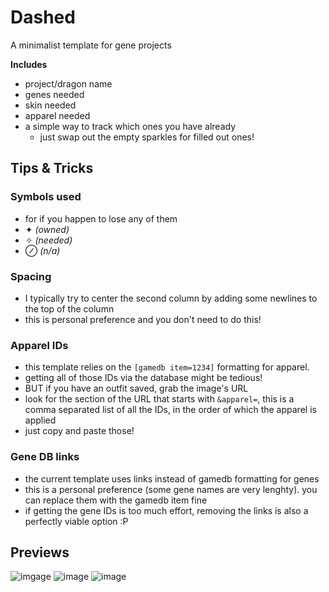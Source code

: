 # Dashed
A minimalist template for gene projects

**Includes**
- project/dragon name
- genes needed
- skin needed
- apparel needed
- a simple way to track which ones you have already
  - just swap out the empty sparkles for filled out ones!

## Tips & Tricks
### Symbols used
- for if you happen to lose any of them
- ✦ *(owned)*
- ✧ *(needed)*
- ⊘ *(n/a)*

### Spacing
- I typically try to center the second column by adding some newlines to the top of the column
- this is personal preference and you don't need to do this!

### Apparel IDs
- this template relies on the `[gamedb item=1234]` formatting for apparel.
- getting all of those IDs via the database might be tedious!
- BUT if you have an outfit saved, grab the image's URL
- look for the section of the URL that starts with `&apparel=`, this is a comma separated list of all the IDs, in the order of which the apparel is applied
- just copy and paste those!

### Gene DB links
- the current template uses links instead of gamedb formatting for genes
- this is a personal preference (some gene names are very lenghty). you can replace them with the gamedb item fine
- if getting the gene IDs is too much effort, removing the links is also a perfectly viable option :P

## Previews
![imgage](https://file.garden/ZY5Y-eL_DFdSLe1O/flightrising/bio_project_modern.png)
![image](https://file.garden/ZY5Y-eL_DFdSLe1O/flightrising/bio_project_ancient.png)
![image](https://file.garden/ZY5Y-eL_DFdSLe1O/flightrising/bio_project_example.png)